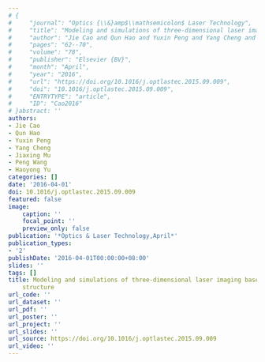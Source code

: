 ```yaml
---
# {
#     "journal": "Optics {\\&}amp$\\mathsemicolon$ Laser Technology",
#     "title": "Modeling and simulations of three-dimensional laser imaging based on space-variant structure",
#     "author": "Jie Cao and Qun Hao and Yuxin Peng and Yang Cheng and Jiaxing Mu and Peng Wang and Haoyong Yu",
#     "pages": "62--70",
#     "volume": "78",
#     "publisher": "Elsevier {BV}",
#     "month": "April",
#     "year": "2016",
#     "url": "https://doi.org/10.1016/j.optlastec.2015.09.009",
#     "doi": "10.1016/j.optlastec.2015.09.009",
#     "ENTRYTYPE": "article",
#     "ID": "Cao2016"
# }abstract: ''
authors:
- Jie Cao
- Qun Hao
- Yuxin Peng
- Yang Cheng
- Jiaxing Mu
- Peng Wang
- Haoyong Yu
categories: []
date: '2016-04-01'
doi: 10.1016/j.optlastec.2015.09.009
featured: false
image:
    caption: ''
    focal_point: ''
    preview_only: false
publication: '*Optics & Laser Technology,April*'
publication_types:
- '2'
publishDate: '2016-04-01T00:00:00+08:00'
slides: ''
tags: []
title: Modeling and simulations of three-dimensional laser imaging based on space-variant
    structure
url_code: ''
url_dataset: ''
url_pdf: ''
url_poster: ''
url_project: ''
url_slides: ''
url_source: https://doi.org/10.1016/j.optlastec.2015.09.009
url_video: ''
---
```

